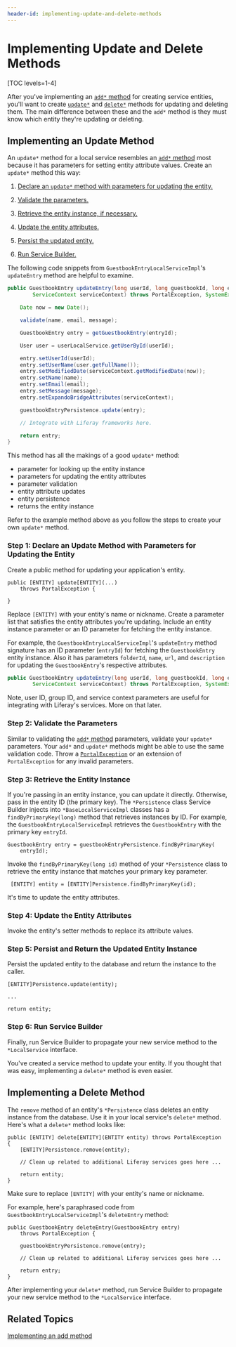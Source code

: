 ```yaml
---
header-id: implementing-update-and-delete-methods
---
```


# Implementing Update and Delete Methods

[TOC levels=1-4]

After you've implementing an
[`add*` method](/docs/7-2/appdev/-/knowledge_base/a/implementing-an-add-method) for 
creating service entities, you'll want to create
[`update*`](#implementing-an-update-method)
and
[`delete*`](#implementing-a-delete-method)
methods for updating and deleting them. The main
difference between these and the `add*` method is they must know which entity
they're updating or deleting. 

## Implementing an Update Method

An `update*` method for a local service resembles an
[`add*` method](/docs/7-2/appdev/-/knowledge_base/a/implementing-an-add-method)
most because it has parameters for setting entity attribute values. Create an
`update*` method this way:

1.  [Declare an `update*` method with parameters for updating the entity.](#declare-an-update-method-with-parameters-for-updating-the-entity)

2.  [Validate the parameters.](#validate-the-parameters)

3.  [Retrieve the entity instance, if necessary.](#retrieve-the-entity-instance)

4.  [Update the entity attributes.](#update-the-entity-attributes)

5.  [Persist the updated entity.](#persist-and-return-the-updated-entity)

6.  [Run Service Builder.](#run-service-builder)

The following code snippets from 
`GuestbookEntryLocalServiceImpl`'s `updateEntry` method are helpful to examine. 

```java
public GuestbookEntry updateEntry(long userId, long guestbookId, long entryId, String name, String email, String message,
        ServiceContext serviceContext) throws PortalException, SystemException {

    Date now = new Date();

    validate(name, email, message);

    GuestbookEntry entry = getGuestbookEntry(entryId);

    User user = userLocalService.getUserById(userId);

    entry.setUserId(userId);
    entry.setUserName(user.getFullName());
    entry.setModifiedDate(serviceContext.getModifiedDate(now));
    entry.setName(name);
    entry.setEmail(email);
    entry.setMessage(message);
    entry.setExpandoBridgeAttributes(serviceContext);

    guestbookEntryPersistence.update(entry);

    // Integrate with Liferay frameworks here.

    return entry;
}
```

This method has all the makings of a good `update*` method:

- parameter for looking up the entity instance
- parameters for updating the entity attributes
- parameter validation
- entity attribute updates
- entity persistence
- returns the entity instance

Refer to the example method above as you follow the steps to create your own
`update*` method. 

### Step 1: Declare an Update Method with Parameters for Updating the Entity

Create a public method for updating your application's entity. 

    public [ENTITY] update[ENTITY](...)
        throws PortalException {
        
    } 
 
Replace `[ENTITY]` with your entity's name or nickname.  Create a parameter list
that satisfies the entity attributes you're updating. Include an entity instance
parameter or an ID parameter for fetching the entity instance.

For example, the `GuestbookEntryLocalServiceImpl`'s `updateEntry` method
signature has an ID parameter (`entryId`) for fetching the `GuestbookEntry`
entity instance. Also it has parameters `folderId`, `name`, `url`, and
`description` for updating the `GuestbookEntry`'s respective attributes. 

```java
public GuestbookEntry updateEntry(long userId, long guestbookId, long entryId, String name, String email, String message,
        ServiceContext serviceContext) throws PortalException, SystemException {
```

Note, user ID, group ID, and service context parameters are useful for
integrating with Liferay's services. More on that later. 

### Step 2: Validate the Parameters

Similar to validating the
[`add*` method](/docs/7-2/appdev/-/knowledge_base/a/implementing-an-add-method)
parameters, validate your `update*` parameters. Your `add*` and `update*`
methods might be able to use the same validation code. Throw a 
[`PortalException`](@platform-ref@/7.2-latest/javadocs/portal-kernel/com/liferay/portal/kernel/exception/PortalException.html)
or an extension of `PortalException` for any invalid parameters. 

### Step 3: Retrieve the Entity Instance

If you're passing in an entity instance, you can update it directly. Otherwise,
pass in the entity ID (the primary key).  The `*Persistence` class Service
Builder injects into `*BaseLocalServiceImpl` classes has a
`findByPrimaryKey(long)` method that retrieves instances by ID. For example, the
`GuestbookEntryLocalServiceImpl` retrieves the `GuestbookEntry` with the primary
key `entryId`. 

    GuestbookEntry entry = guestbookEntryPersistence.findByPrimaryKey(
        entryId);
 
Invoke the `findByPrimaryKey(long id)` method of your `*Persistence` class to
retrieve the entity instance that matches your primary key parameter. 

     [ENTITY] entity = [ENTITY]Persistence.findByPrimaryKey(id);

It's time to update the entity attributes. 

### Step 4: Update the Entity Attributes

Invoke the entity's setter methods to replace its attribute values. 

### Step 5: Persist and Return the Updated Entity Instance

Persist the updated entity to the database and return the instance to the
caller. 

    [ENTITY]Persistence.update(entity);
    
    ...

    return entity;

### Step 6: Run Service Builder

Finally, run Service Builder to propagate your new service method to the
`*LocalService` interface. 

You've created a service method to update your entity. If you thought that was
easy, implementing a `delete*` method is even easier. 

## Implementing a Delete Method

The `remove` method of an entity's `*Persistence` class deletes an entity
instance from the database. Use it in your local service's `delete*` method.
Here's what a `delete*` method looks like:

    public [ENTITY] delete[ENTITY](ENTITY entity) throws PortalException
    {
        [ENTITY]Persistence.remove(entity);

        // Clean up related to additional Liferay services goes here ... 

        return entity;
    }

Make sure to replace `[ENTITY]` with your entity's name or nickname. 

For example, here's paraphrased code from 
`GuestbookEntryLocalServiceImpl`'s `deleteEntry` method:

    public GuestbookEntry deleteEntry(GuestbookEntry entry)
        throws PortalException {

        guestbookEntryPersistence.remove(entry);

        // Clean up related to additional Liferay services goes here ...  

        return entry;
    }

After implementing your `delete*` method, run Service Builder to propagate your 
new service method to the `*LocalService` interface. 

## Related Topics

[Implementing an add method](/docs/7-2/appdev/-/knowledge_base/a/implementing-an-add-method)
